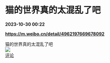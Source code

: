 # 猫的世界真的太混乱了吧

**2023-10-30 00:22**

**https://m.weibo.cn/detail/4962197669678092**

猫的世界真的太混乱了吧  
![](https://img3.chouti.com/CHOUTI_231029_0F8BADA03D934336A19D0260A3F2C302.jpg)  
[评论](https://m.chouti.com/link/40440566)